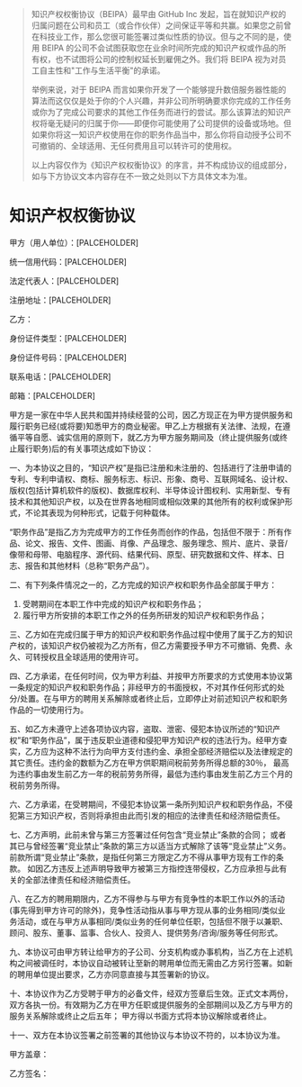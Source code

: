 > 知识产权权衡协议（BEIPA）最早由 GitHub Inc 发起，旨在就知识产权的归属问题在公司和员工（或合作伙伴）之间保证平等和共赢。如果您之前曾在科技业工作，那么您很可能签署过类似性质的协议。但与之不同的是，使用 BEIPA 的公司不会试图获取您在业余时间所完成的知识产权或作品的所有权，也不试图将公司的控制权延长到雇佣之外。我们将 BEIPA 视为对员工自主性和"工作与生活平衡"的承诺。
>
> 举例来说，对于 BEIPA 而言如果你开发了一个能够提升数倍服务器性能的算法而这仅仅是处于你的个人兴趣，并非公司所明确要求你完成的工作任务或你为了完成公司要求的其他工作任务而进行的尝试。那么该算法的知识产权将毫无疑问的归属于你——即便你可能使用了公司提供的设备或场地。但如果你将这一知识产权使用在你的职务作品当中，那么你将自动授予公司不可撤销的、全球适用、无任何费用且可以转许可的使用权。
>
> 以上内容仅作为《知识产权权衡协议》的序言，并不构成协议的组成部分，如与下方协议文本内容存在不一致之处则以下方具体文本为准。

# 知识产权权衡协议

甲方（用人单位）：[PALCEHOLDER]

统一信用代码：[PALCEHOLDER]

法定代表人：[PALCEHOLDER]

注册地址：[PALCEHOLDER]

乙方：

身份证件类型：[PALCEHOLDER]

身份证件号码：[PALCEHOLDER]

联系电话：[PALCEHOLDER]

邮箱：[PALCEHOLDER]



甲方是一家在中华人民共和国并持续经营的公司，因乙方现正在为甲方提供服务和履行职务已经(或将要)知悉甲方的商业秘密。甲乙上方根据有关法律、法规，在遵循平等自愿、诚实信用的原则下，就乙方为甲方服务期间及（终止提供服务(或终止履行职务)后的有关事项达成如下协议：

一、为本协议之目的，“知识产权”是指已注册和未注册的、包括进行了注册申请的专利、专利申请权、商标、服务标志、标识、形象、商号、互联网域名、设计权、版权(包括计算机软件的版权)、数据库权利、半导体设计图权利、实用新型、专有技术和其他知识产权，以及在世界各地相同或相似效果的其他所有的权利或保护形式，不论其表现为何种形式，记载于何种载体。

“职务作品”是指乙方为完成甲方的工作任务而创作的作品，包括但不限于：所有作品、论文、报告、文件、图画、肖像、产品理念、服务理念、照片、底片、录音/像带和母带、电脑程序、源代码、结果代码、原型、研究数据和文件、样本、日志、报告和其他材料（总称“职务产品”）。

二、有下列条件情况之一的，乙方完成的知识产权和职务作品全部属于甲方：

   1. 受聘期间在本职工作中完成的知识产权和职务作品；
   2. 履行甲方所安排的本职工作之外的任务所研发的知识产权和职务作品；

三、乙方如在完成归属于甲方的知识产权和职务作品过程中使用了属于乙方的知识产权的，该知识产权仍被视为乙方所有，但乙方需要授予甲方不可撤销、免费、永久、可转授权且全球适用的使用许可。

四、乙方承诺，在任何时间，仅为甲方利益、并按甲方所要求的方式使用本协议第一条规定的知识产权和职务作品；非经甲方的书面授权，不对其作任何形式的处分/处置。在与甲方的聘用关系解除或者终止后，立即停止对前述知识产权和职务作品的一切使用行为。

五、如乙方未遵守上述各项协议内容，盗取、泄密、侵犯本协议所述的“知识产权”和“职务作品”，属于违反职业道德和侵犯甲方知识产权的违法行为。经甲方查实，乙方应为这种不法行为向甲方支付违约金、承担全部经济赔偿以及法律规定的其它责任。违约金的数额为乙方在甲方供职期间税前劳务所得总额的30％， 最高为违约事由发生前乙方一年的税前劳务所得，最低为违约事由发生前乙方三个月的税前劳务所得。

六、乙方承诺，在受聘期间，不侵犯本协议第一条所列知识产权和职务作品，不侵犯第三方知识产权，否则将承担由此而引发的相应的法律责任和经济赔偿责任。

七、乙方声明，此前未曾与第三方签署过任何包含“竞业禁止”条款的合同； 或者其已与曾经签署“竞业禁止”条款的第三方以适当方式解除了该等“竞业禁止”义务。 前款所谓“竞业禁止”条款，是指任何第三方限定乙方不得从事甲方现有工作的条款。 如因乙方违反上述声明导致甲方被第三方指控连带侵权，乙方应承担与此有关的全部法律责任和经济赔偿责任。

八、在乙方的聘用期限内，乙方不得参与与甲方有竞争性的本职工作以外的活动(事先得到甲方许可的除外)，竞争性活动指从事与甲方现从事的业务相同/类似业务活动，或在与甲方从事相同/类似业务的任何单位任职，包括但不限于以兼职、顾问、股东、董事、监事、合伙人、投资人、提供劳务/咨询/服务等任何形式。

九、本协议可由甲方转让给甲方的子公司、分支机构或办事机构，当乙方在上述机构之间被调任时，本协议自动被转让至新的聘用单位而无需由乙方另行签署。如新的聘用单位提出要求，乙方亦同意直接与其签署新的协议。

十、本协议作为乙方受聘于甲方的必备文件，经双方签章后生效。正式文本两份，双方各执一份。有效期为乙方在甲方任职或提供服务的全部期间以及乙方与甲方的服务关系解除或终止之后五年； 甲方得以书面方式将本协议解除或者终止。

十一、双方在本协议签署之前签署的其他协议与本协议不符的，以本协议为准。


甲方盖章：


乙方签名：
